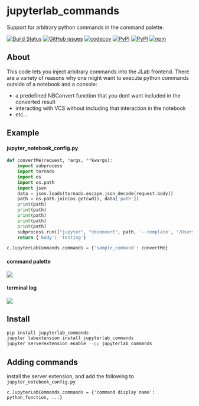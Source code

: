 # jupyterlab_commands
Support for arbitrary python commands in the command palette. 

[![Build Status](https://travis-ci.org/timkpaine/jupyterlab_commands.svg?branch=master)](https://travis-ci.org/timkpaine/jupyterlab_commands)
[![GitHub issues](https://img.shields.io/github/issues/timkpaine/jupyterlab_commands.svg)]()
[![codecov](https://codecov.io/gh/timkpaine/jupyterlab_commands/branch/master/graph/badge.svg)](https://codecov.io/gh/timkpaine/jupyterlab_commands)
[![PyPI](https://img.shields.io/pypi/l/jupyterlab_commands.svg)](https://pypi.python.org/pypi/jupyterlab_commands)
[![PyPI](https://img.shields.io/pypi/v/jupyterlab_commands.svg)](https://pypi.python.org/pypi/jupyterlab_commands)
[![npm](https://img.shields.io/npm/v/jupyterlab_commands.svg)](https://www.npmjs.com/package/jupyterlab_commands)



## About
This code lets you inject arbitrary commands into the JLab frontend. There are a variety of reasons why one might want to execute python commands outside of a notebook and a console:

- a predefined NBConvert function that you dont want included in the converted result
- interacting with VCS without including that interaction in the notebook
- etc...

## Example 
#### jupyter_notebook_config.py
```python
def convertMe(request, *args, **kwargs):
    import subprocess
    import tornado
    import os
    import os.path
    import json
    data = json.loads(tornado.escape.json_decode(request.body))
    path = os.path.join(os.getcwd(), data['path'])
    print(path)
    print(path)
    print(path)
    print(path)
    print(path)
    subprocess.run(["jupyter", "nbconvert", path, '--template', '/Users/theocean154/.jupyter/test.tpl', '--to', 'html'])
    return {'body': 'testing'}

c.JupyterLabCommands.commands = {'sample_command': convertMe}
```

#### command palette
![](https://raw.githubusercontent.com/timkpaine/jupyterlab_commands/master/docs/2.png)

#### terminal log
![](https://raw.githubusercontent.com/timkpaine/jupyterlab_commands/master/docs/3.png)


## Install
```bash
pip install jupyterlab_commands
jupyter labextension install jupyterlab_commands
jupyter serverextension enable --py jupyterlab_commands
```

## Adding commands
install the server extension, and add the following to `jupyter_notebook_config.py`

```python3
c.JupyterLabCommands.commands = {'command display name': python_function, ...}
```
